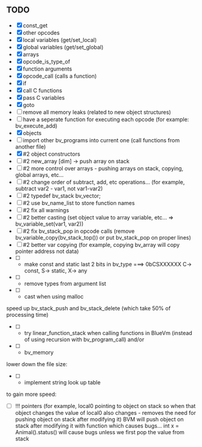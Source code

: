 ## TODO
- [x] const_get
- [x] other opcodes
- [x] local variables (get/set_local)
- [x] global variables (get/set_global)
- [x] arrays
- [x] opcode_is_type_of
- [x] function arguments
- [x] opcode_call (calls a function)
- [x] if
- [x] call C functions
- [x] pass C variables
- [x] goto
- [ ] remove all memory leaks (related to new object structures)
- [ ] have a seperate function for executing each opcode (for example: bv_execute_add)
- [x] objects
- [ ] import other bv_programs into current one (call functions from another file)
- [x] #2 object constructors
- [ ] #2 new_array [dim] -> push array on stack
- [ ] #2 more control over arrays - pushing arrays on stack, copying, global arrays, etc...
- [ ] #2 change order of subtract, add, etc operations... (for example, subtract var2 - var1, not var1-var2)
- [ ] #2 typedef bv_stack bv_vector;
- [ ] #2 use bv_name_list to store function names
- [ ] #2 fix all warnings
- [ ] #2 better casting (set object value to array variable, etc... => bv_variable_set(var1, var2))
- [ ] #2 fix bv_stack_pop in opcode calls (remove bv_variable_copy(bv_stack_top()) or put bv_stack_pop on proper lines)
- [ ] #2 better var copying (for example, copying bv_array will copy pointer address not data)
- [ ] + make const and static last 2 bits in bv_type ===> 0bCSXXXXXX C-> const, S-> static, X-> any
- [ ] + remove types from argument list
- [ ] + cast when using malloc

speed up bv_stack_push and bv_stack_delete (which take 50% of processing time)
- [ ] + try linear_function_stack when calling functions in BlueVm (instead of using recursion with bv_program_call)
and/or
- [ ] + bv_memory

lower down the file size:
- [ ] + implement string look up table

to gain more speed:
- [ ] !!! pointers (for example, local0 pointing to object on stack so when that object changes the value of local0 also changes - removes the need for pushing object on stack after modifying it)
BVM will push object on stack after modifying it with function which causes bugs... int x = Animal().status() will cause bugs unless we first pop the value from stack